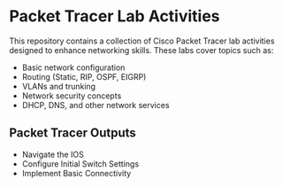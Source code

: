 # Packet Tracer Lab Activities

This repository contains a collection of Cisco Packet Tracer lab activities designed to enhance networking skills. These labs cover topics such as:

- Basic network configuration
- Routing (Static, RIP, OSPF, EIGRP)
- VLANs and trunking
- Network security concepts
- DHCP, DNS, and other network services

## Packet Tracer Outputs

- Navigate the IOS
- Configure Initial Switch Settings
- Implement Basic Connectivity